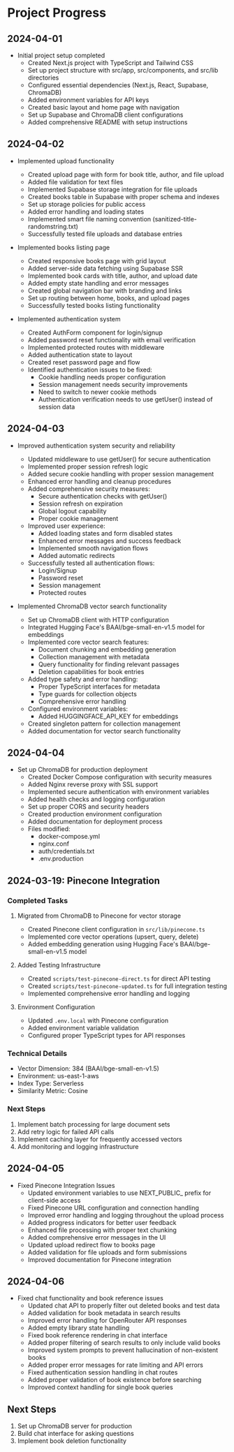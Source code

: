 # Project Progress

## 2024-04-01
- Initial project setup completed
  - Created Next.js project with TypeScript and Tailwind CSS
  - Set up project structure with src/app, src/components, and src/lib directories
  - Configured essential dependencies (Next.js, React, Supabase, ChromaDB)
  - Added environment variables for API keys
  - Created basic layout and home page with navigation
  - Set up Supabase and ChromaDB client configurations
  - Added comprehensive README with setup instructions

## 2024-04-02
- Implemented upload functionality
  - Created upload page with form for book title, author, and file upload
  - Added file validation for text files
  - Implemented Supabase storage integration for file uploads
  - Created books table in Supabase with proper schema and indexes
  - Set up storage policies for public access
  - Added error handling and loading states
  - Implemented smart file naming convention (sanitized-title-randomstring.txt)
  - Successfully tested file uploads and database entries

- Implemented books listing page
  - Created responsive books page with grid layout
  - Added server-side data fetching using Supabase SSR
  - Implemented book cards with title, author, and upload date
  - Added empty state handling and error messages
  - Created global navigation bar with branding and links
  - Set up routing between home, books, and upload pages
  - Successfully tested books listing functionality

- Implemented authentication system
  - Created AuthForm component for login/signup
  - Added password reset functionality with email verification
  - Implemented protected routes with middleware
  - Added authentication state to layout
  - Created reset password page and flow
  - Identified authentication issues to be fixed:
    - Cookie handling needs proper configuration
    - Session management needs security improvements
    - Need to switch to newer cookie methods
    - Authentication verification needs to use getUser() instead of session data

## 2024-04-03
- Improved authentication system security and reliability
  - Updated middleware to use getUser() for secure authentication
  - Implemented proper session refresh logic
  - Added secure cookie handling with proper session management
  - Enhanced error handling and cleanup procedures
  - Added comprehensive security measures:
    - Secure authentication checks with getUser()
    - Session refresh on expiration
    - Global logout capability
    - Proper cookie management
  - Improved user experience:
    - Added loading states and form disabled states
    - Enhanced error messages and success feedback
    - Implemented smooth navigation flows
    - Added automatic redirects
  - Successfully tested all authentication flows:
    - Login/Signup
    - Password reset
    - Session management
    - Protected routes

- Implemented ChromaDB vector search functionality
  - Set up ChromaDB client with HTTP configuration
  - Integrated Hugging Face's BAAI/bge-small-en-v1.5 model for embeddings
  - Implemented core vector search features:
    - Document chunking and embedding generation
    - Collection management with metadata
    - Query functionality for finding relevant passages
    - Deletion capabilities for book entries
  - Added type safety and error handling:
    - Proper TypeScript interfaces for metadata
    - Type guards for collection objects
    - Comprehensive error handling
  - Configured environment variables:
    - Added HUGGINGFACE_API_KEY for embeddings
  - Created singleton pattern for collection management
  - Added documentation for vector search functionality

## 2024-04-04
- Set up ChromaDB for production deployment
  - Created Docker Compose configuration with security measures
  - Added Nginx reverse proxy with SSL support
  - Implemented secure authentication with environment variables
  - Added health checks and logging configuration
  - Set up proper CORS and security headers
  - Created production environment configuration
  - Added documentation for deployment process
  - Files modified:
    - docker-compose.yml
    - nginx.conf
    - auth/credentials.txt
    - .env.production

## 2024-03-19: Pinecone Integration

### Completed Tasks
1. Migrated from ChromaDB to Pinecone for vector storage
   - Created Pinecone client configuration in `src/lib/pinecone.ts`
   - Implemented core vector operations (upsert, query, delete)
   - Added embedding generation using Hugging Face's BAAI/bge-small-en-v1.5 model

2. Added Testing Infrastructure
   - Created `scripts/test-pinecone-direct.ts` for direct API testing
   - Created `scripts/test-pinecone-updated.ts` for full integration testing
   - Implemented comprehensive error handling and logging

3. Environment Configuration
   - Updated `.env.local` with Pinecone configuration
   - Added environment variable validation
   - Configured proper TypeScript types for API responses

### Technical Details
- Vector Dimension: 384 (BAAI/bge-small-en-v1.5)
- Environment: us-east-1-aws
- Index Type: Serverless
- Similarity Metric: Cosine

### Next Steps
1. Implement batch processing for large document sets
2. Add retry logic for failed API calls
3. Implement caching layer for frequently accessed vectors
4. Add monitoring and logging infrastructure

## 2024-04-05
- Fixed Pinecone Integration Issues
  - Updated environment variables to use NEXT_PUBLIC_ prefix for client-side access
  - Fixed Pinecone URL configuration and connection handling
  - Improved error handling and logging throughout the upload process
  - Added progress indicators for better user feedback
  - Enhanced file processing with proper text chunking
  - Added comprehensive error messages in the UI
  - Updated upload redirect flow to books page
  - Added validation for file uploads and form submissions
  - Improved documentation for Pinecone integration

## 2024-04-06
- Fixed chat functionality and book reference issues
  - Updated chat API to properly filter out deleted books and test data
  - Added validation for book metadata in search results
  - Improved error handling for OpenRouter API responses
  - Added empty library state handling
  - Fixed book reference rendering in chat interface
  - Added proper filtering of search results to only include valid books
  - Improved system prompts to prevent hallucination of non-existent books
  - Added proper error messages for rate limiting and API errors
  - Fixed authentication session handling in chat routes
  - Added proper validation of book existence before searching
  - Improved context handling for single book queries

## Next Steps
1. Set up ChromaDB server for production
2. Build chat interface for asking questions
3. Implement book deletion functionality
